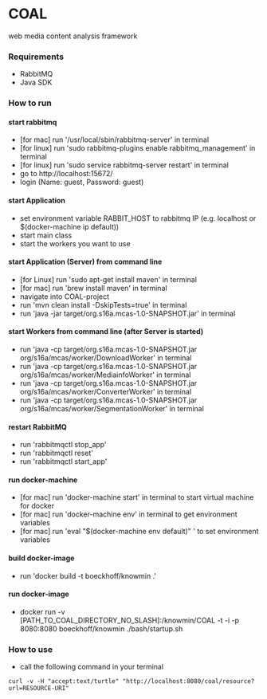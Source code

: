 # COAL
web media content analysis framework

### Requirements
- RabbitMQ
- Java SDK

### How to run

#### start rabbitmq
- [for mac] run '/usr/local/sbin/rabbitmq-server' in terminal
- [for linux] run 'sudo rabbitmq-plugins enable rabbitmq_management' in terminal
- [for linux] run 'sudo service rabbitmq-server restart' in terminal
- go to http://localhost:15672/
- login (Name: guest, Password: guest)

#### start Application
- set environment variable RABBIT_HOST to rabbitmq IP (e.g. localhost or $(docker-machine ip default))
- start main class
- start the workers you want to use

#### start Application (Server) from command line
- [for Linux] run 'sudo apt-get install maven' in terminal
- [for mac] run 'brew install maven' in terminal
- navigate into COAL-project
- run 'mvn clean install -DskipTests=true' in terminal
- run 'java -jar target/org.s16a.mcas-1.0-SNAPSHOT.jar' in terminal

#### start Workers from command line (after Server is started)
- run 'java -cp target/org.s16a.mcas-1.0-SNAPSHOT.jar org/s16a/mcas/worker/DownloadWorker' in terminal
- run 'java -cp target/org.s16a.mcas-1.0-SNAPSHOT.jar org/s16a/mcas/worker/MediainfoWorker' in terminal
- run 'java -cp target/org.s16a.mcas-1.0-SNAPSHOT.jar org/s16a/mcas/worker/ConverterWorker' in terminal
- run 'java -cp target/org.s16a.mcas-1.0-SNAPSHOT.jar org/s16a/mcas/worker/SegmentationWorker' in terminal

#### restart RabbitMQ
- run 'rabbitmqctl stop_app'
- run 'rabbitmqctl reset'
- run 'rabbitmqctl start_app'

#### run docker-machine
- [for mac] run 'docker-machine start' in terminal to start virtual machine for docker
- [for mac] run 'docker-machine env' in terminal to get environment variables
- [for mac] run 'eval "$(docker-machine env default)" ' to set environment variables

#### build docker-image
- run 'docker build -t boeckhoff/knowmin .'

#### run docker-image
- docker run -v [PATH_TO_COAL_DIRECTORY_NO_SLASH]:/knowmin/COAL -t -i -p 8080:8080 boeckhoff/knowmin ./bash/startup.sh

### How to use
- call the following command in your terminal
```
curl -v -H "accept:text/turtle" "http://localhost:8080/coal/resource?url=RESOURCE-URI"
```
